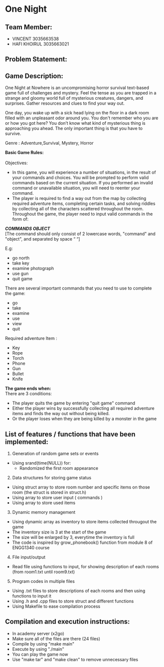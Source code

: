 # One Night 

## **Team Member:**
- VINCENT 3035663538
- HAFI KHOIRUL 3035663021

## **Problem Statement:**

## **Game Description:**
One Night at Nowhere is an uncompromising horror survival text-based game full of challenges and mystery. Feel the tense as you are trapped in a strange and gloomy world full of mysterious creatures, dangers, and surprises. Gather resources and clues to find your way out.

One day, you wake up with a sick head lying on the floor in a dark room filled with an unpleasant odor around you. You don't remember who you are or how you got here? You don’t know what kind of mysterious thing is approaching you ahead. The only important thing is that you have to survive. 

Genre : Adventure,Survival, Mystery, Horror

**Basic Game Rules:** <br>		  	 	
Objectives:
- In this game, you will experience a number of situations, in the result of your commands and choices. You will be prompted to perform valid commands based on the current situation. If you performed an invalid command or unavailable situation, you will need to reenter your command. 
- The player is required to find a way out from the map by collecting required adventure items, completing certain tasks, and solving riddles by collecting all of the characters scattered throughout the room. Throughout the game, the player need to input valid commands in the form of:

***COMMANDS OBJECT***  
[The command should only consist of 2 lowercase words, "command" and "object", and separated by space “ “]

E.g: 
- go north
- take key
- examine photograph
- use gun
- quit game

There are several important commands that you need to use to complete the game:
- go
- take
- examine
- use
- view
- quit 
	
Required adventure Item : 
- Key
- Rope
- Torch
- Phone
- Gun
- Bullet
- Knife

**The game ends when:**	  
There are 3 conditions:  
- The player quits the game by entering "quit game" command
- Either the player wins by successfully collecting all required adventure items and finds the way out without being killed. 
- Or the player loses when they are being killed by a monster in the game 

## **List of features / functions that have been implemented:**
1. Generation of random game sets or events
- Using srand(time(NULL)) for:
  - Randomized the first room appearance
  
2. Data structures for storing game status
- Using struct array to store room number and specific items on those room (the struct is stored in struct.h) 
- Using array to store user input ( commands )
- Using array to store used items

3. Dynamic memory management
- Using dynamic array as inventory to store items collected througout the game
- The inventory size is 3 at the start of the game
- The size will be enlarged by 3, everytime the inventory is full
- The code is inspired by grow_phonebook() function from module 8 of ENGG1340 course

4. File input/output 
- Read file using <fstream> functions to input, for showing description of each rooms (from room1.txt until room9.txt)
	
5. Program codes in multiple files
- Using .txt files to store descriptions of each rooms and then using <fstream> functions to input it
- Using .h and .cpp files to store struct and different functions 
- Using Makefile to ease compilation process

## **Compilation and execution instructions:**
- In academy server (x2go)
- Make sure all of the files are there (24 files)
- Compile by using "make main"
- Execute by using "./main"
- You can play the game now
- Use "make tar" and "make clean" to remove unnecessary files

